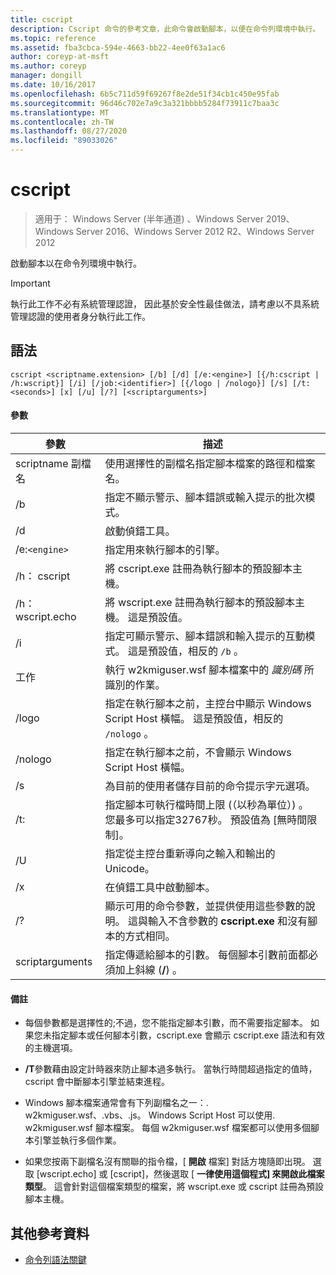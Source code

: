 ```yaml
---
title: cscript
description: Cscript 命令的參考文章，此命令會啟動腳本，以便在命令列環境中執行。
ms.topic: reference
ms.assetid: fba3cbca-594e-4663-bb22-4ee0f63a1ac6
author: coreyp-at-msft
ms.author: coreyp
manager: dongill
ms.date: 10/16/2017
ms.openlocfilehash: 6b5c711d59f69267f8e2de51f34cb1c450e95fab
ms.sourcegitcommit: 96d46c702e7a9c3a321bbbb5284f73911c7baa3c
ms.translationtype: MT
ms.contentlocale: zh-TW
ms.lasthandoff: 08/27/2020
ms.locfileid: "89033026"
---
```

# <a name="cscript"></a>cscript

> 適用于： Windows Server (半年通道) 、Windows Server 2019、Windows Server 2016、Windows Server 2012 R2、Windows Server 2012

啟動腳本以在命令列環境中執行。

>[!IMPORTANT]
> 執行此工作不必有系統管理認證， 因此基於安全性最佳做法，請考慮以不具系統管理認證的使用者身分執行此工作。

## <a name="syntax"></a>語法

```
cscript <scriptname.extension> [/b] [/d] [/e:<engine>] [{/h:cscript | /h:wscript}] [/i] [/job:<identifier>] [{/logo | /nologo}] [/s] [/t:<seconds>] [x] [/u] [/?] [<scriptarguments>]
```

#### <a name="parameters"></a>參數

| 參數 | 描述 |
| --------- | ----------- |
| scriptname 副檔名 | 使用選擇性的副檔名指定腳本檔案的路徑和檔案名。 |
| /b | 指定不顯示警示、腳本錯誤或輸入提示的批次模式。 |
| /d | 啟動偵錯工具。 |
| /e:`<engine>` | 指定用來執行腳本的引擎。 |
| /h： cscript | 將 cscript.exe 註冊為執行腳本的預設腳本主機。 |
| /h： wscript.echo | 將 wscript.exe 註冊為執行腳本的預設腳本主機。 這是預設值。 |
| /i | 指定可顯示警示、腳本錯誤和輸入提示的互動模式。 這是預設值，相反的 `/b` 。 |
| 工作<identifier> | 執行 w2kmiguser.wsf 腳本檔案中的 *識別碼* 所識別的作業。 |
| /logo | 指定在執行腳本之前，主控台中顯示 Windows Script Host 橫幅。 這是預設值，相反的 `/nologo` 。 |
| /nologo | 指定在執行腳本之前，不會顯示 Windows Script Host 橫幅。 |
| /s | 為目前的使用者儲存目前的命令提示字元選項。 |
| /t:<seconds> | 指定腳本可執行檔時間上限 (（以秒為單位）) 。 您最多可以指定32767秒。 預設值為 [無時間限制]。 |
| /U | 指定從主控台重新導向之輸入和輸出的 Unicode。 |
| /x | 在偵錯工具中啟動腳本。 |
| /? | 顯示可用的命令參數，並提供使用這些參數的說明。 這與輸入不含參數的 **cscript.exe** 和沒有腳本的方式相同。 |
| scriptarguments | 指定傳遞給腳本的引數。 每個腳本引數前面都必須加上斜線 (**/**) 。 |

#### <a name="remarks"></a>備註

- 每個參數都是選擇性的;不過，您不能指定腳本引數，而不需要指定腳本。 如果您未指定腳本或任何腳本引數，cscript.exe 會顯示 cscript.exe 語法和有效的主機選項。

- **/T**參數藉由設定計時器來防止腳本過多執行。 當執行時間超過指定的值時，cscript 會中斷腳本引擎並結束進程。

- Windows 腳本檔案通常會有下列副檔名之一：. w2kmiguser.wsf、.vbs、.js。 Windows Script Host 可以使用. w2kmiguser.wsf 腳本檔案。 每個 w2kmiguser.wsf 檔案都可以使用多個腳本引擎並執行多個作業。

- 如果您按兩下副檔名沒有關聯的指令檔，[ **開啟** 檔案] 對話方塊隨即出現。 選取 [wscript.echo] 或 [cscript]，然後選取 [ **一律使用這個程式] 來開啟此檔案類型**。 這會針對這個檔案類型的檔案，將 wscript.exe 或 cscript 註冊為預設腳本主機。

## <a name="additional-references"></a>其他參考資料

- [命令列語法關鍵](command-line-syntax-key.md)

